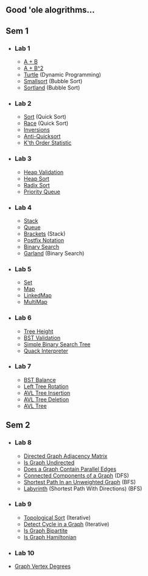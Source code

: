 ## Good 'ole alogrithms...
## Sem 1
- ### Lab 1
    - [A + B](lab_01/aplusb.go)
  - [A + B^2](lab_01/aplusbb.go)
  - [Turtle](lab_01/turtle.go) (Dynamic Programming)
  - [Smallsort](lab_01/smallsort.go) (Bubble Sort)
  - [Sortland](lab_01/sortland.go) (Bubble Sort)

- ### Lab 2
  - [Sort](lab_02/sort.go) (Quick Sort)
  - [Race](lab_02/race.go) (Quick Sort)
  - [Inversions](lab_02/inversions.go)
  - [Anti-Quicksort](lab_02/antiqs.go)
  - [K'th Order Statistic](lab_02/kth.go)

- ### Lab 3
  - [Heap Validation](lab_03/isheap.go)
  - [Heap Sort](lab_03/heapsort.go)
  - [Radix Sort](lab_03/radixsort.go)
  - [Priority Queue](lab_03/priorityqueue.go)

- ### Lab 4
  - [Stack](lab_04/stack.go)
  - [Queue](lab_04/queue.go)
  - [Brackets](lab_04/brackets.go) (Stack)
  - [Postfix Notation](lab_04/postfix.go)
  - [Binary Search](lab_04/binsearch.go)
  - [Garland](lab_04/garland.go) (Binary Search)

- ### Lab 5
  - [Set](lab_05/set.go)
  - [Map](lab_05/map.go)
  - [LinkedMap](lab_05/linkedmap.go)
  - [MultiMap](lab_05/multimap.go)

- ### Lab 6
  - [Tree Height](lab_06/height.go)
  - [BST Validation](lab_06/check.go)
  - [Simple Binary Search Tree](lab_06/bstsimple.go)
  - [Quack Interpreter](lab_06/quack.go)

- ### Lab 7
  - [BST Balance](lab_07/balance.go)
  - [Left Tree Rotation](lab_07/rotation.go)
  - [AVL Tree Insertion](lab_07/addition.go)
  - [AVL Tree Deletion](lab_07/deletion.go)
  - [AVL Tree](lab_07/avlset.go)

## Sem 2
- ### Lab 8
  - [Directed Graph Adjacency Matrix](lab_08/adjMatrix.go)
  - [Is Graph Undirected](lab_08/isUndirected.go)
  - [Does a Graph Contain Parallel Edges](lab_08/parallelEdges.go)
  - [Connected Components of a Graph](lab_08/connComponents.go) (DFS)
  - [Shortest Path In an Unweighted Graph](lab_08/shortestPath.go) (BFS)
  - [Labyrinth](lab_08/labyrinth.go) (Shortest Path With Directions) (BFS)

- ### Lab 9
  - [Topological Sort](lab_09/topoSort.go) (Iterative)
  - [Detect Cycle in a Graph](lab_09/cycle.go) (Iterative)
  - [Is Graph Bipartite](lab_09/isBipartite.go)
  - [Is Graph Hamiltonian](lab_09/isHamiltonian.go)

- ### Lab 10
- [Graph Vertex Degrees](lab_10/degrees.go)